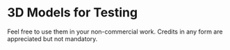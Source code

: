 3D Models for Testing
=====================

Feel free to use them in your non-commercial work. Credits in any form are appreciated but not mandatory.
